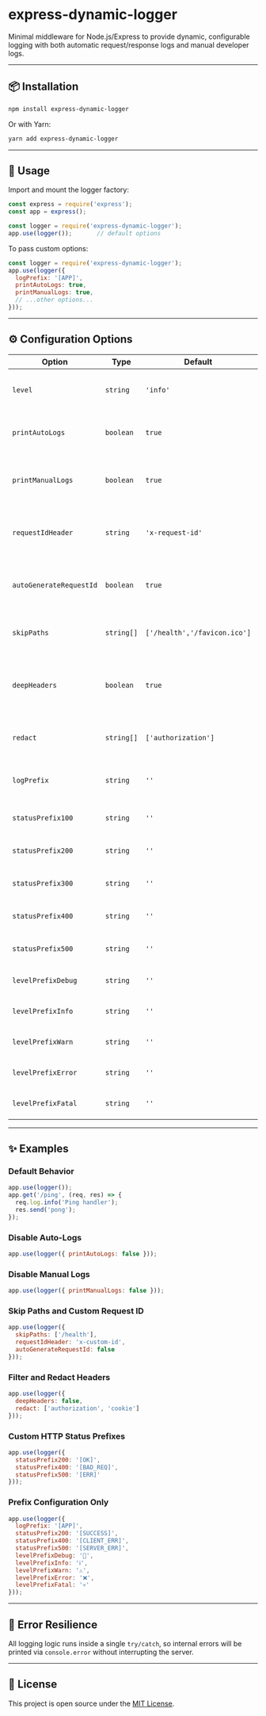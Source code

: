 # express-dynamic-logger

Minimal middleware for Node.js/Express to provide dynamic, configurable logging with both automatic request/response logs and manual developer logs.

---

## 📦 Installation

```bash
npm install express-dynamic-logger
```

Or with Yarn:

```bash
yarn add express-dynamic-logger
```

---

## 🚀 Usage

Import and mount the logger factory:

```js
const express = require('express');
const app = express();

const logger = require('express-dynamic-logger');
app.use(logger());       // default options
```

To pass custom options:

```js
const logger = require('express-dynamic-logger');
app.use(logger({
  logPrefix: '[APP]',
  printAutoLogs: true,
  printManualLogs: true,
  // ...other options...
}));
```

---

## ⚙️ Configuration Options

| Option                    | Type       | Default                       | Description                                                                                      |
|---------------------------|------------|-------------------------------|--------------------------------------------------------------------------------------------------|
| `level`                   | `string`   | `'info'`                      | Log level for automatic logs (`[INI]`, `[END]`).                                   |
| `printAutoLogs`           | `boolean`  | `true`                        | Whether to print automatic logs.                                                                 |
| `printManualLogs`         | `boolean`  | `true`                        | Whether to print developer-invoked logs (`req.log.*`).                                          |
| `requestIdHeader`         | `string`   | `'x-request-id'`              | Header name used to propagate or generate a request ID.                                          |
| `autoGenerateRequestId`   | `boolean`  | `true`                        | Generate a UUID request ID if the header is missing.                                             |
| `skipPaths`               | `string[]` | `['/health','/favicon.ico']`  | Array of routes to ignore (no logging).                                                         |
| `deepHeaders`             | `boolean`  | `true`                        | Include all headers; if `false`, filter out common browser headers.                              |
| `redact`                  | `string[]` | `['authorization']`           | List of header names to mask with `****`.                                                  |
| `logPrefix`               | `string`   | `''`                          | Global prefix prepended to every log entry.                                                      |
| `statusPrefix100`         | `string`   | `''`                          | Prefix for 1xx HTTP status logs.                                                                 |
| `statusPrefix200`         | `string`   | `''`                          | Prefix for 2xx HTTP status logs.                                                                 |
| `statusPrefix300`         | `string`   | `''`                          | Prefix for 3xx HTTP status logs.                                                                 |
| `statusPrefix400`         | `string`   | `''`                          | Prefix for 4xx HTTP status logs.                                                                 |
| `statusPrefix500`         | `string`   | `''`                          | Prefix for 5xx HTTP status logs.                                                                 |
| `levelPrefixDebug`        | `string`   | `''`                          | Prefix for `req.log.debug` messages.                                                             |
| `levelPrefixInfo`         | `string`   | `''`                          | Prefix for `req.log.info` messages.                                                              |
| `levelPrefixWarn`         | `string`   | `''`                          | Prefix for `req.log.warn` messages.                                                              |
| `levelPrefixError`        | `string`   | `''`                          | Prefix for `req.log.error` messages.                                                             |
| `levelPrefixFatal`        | `string`   | `''`                          | Prefix for `req.log.fatal` messages.                                                             |

---

## ✨ Examples

### Default Behavior

```js
app.use(logger());
app.get('/ping', (req, res) => {
  req.log.info('Ping handler');
  res.send('pong');
});
```

### Disable Auto-Logs

```js
app.use(logger({ printAutoLogs: false }));
```

### Disable Manual Logs

```js
app.use(logger({ printManualLogs: false }));
```

### Skip Paths and Custom Request ID

```js
app.use(logger({
  skipPaths: ['/health'],
  requestIdHeader: 'x-custom-id',
  autoGenerateRequestId: false
}));
```

### Filter and Redact Headers

```js
app.use(logger({
  deepHeaders: false,
  redact: ['authorization', 'cookie']
}));
```

### Custom HTTP Status Prefixes

```js
app.use(logger({
  statusPrefix200: '[OK]',
  statusPrefix400: '[BAD_REQ]',
  statusPrefix500: '[ERR]'
}));
```

### Prefix Configuration Only

```js
app.use(logger({
  logPrefix: '[APP]',
  statusPrefix200: '[SUCCESS]',
  statusPrefix400: '[CLIENT_ERR]',
  statusPrefix500: '[SERVER_ERR]',
  levelPrefixDebug: '🐛',
  levelPrefixInfo: 'ℹ️',
  levelPrefixWarn: '⚠️',
  levelPrefixError: '❌',
  levelPrefixFatal: '💀'
}));
```

---

## 🚧 Error Resilience

All logging logic runs inside a single `try/catch`, so internal errors will be printed via `console.error` without interrupting the server.

---

## 📄 License

This project is open source under the [MIT License](https://opensource.org/licenses/MIT).
